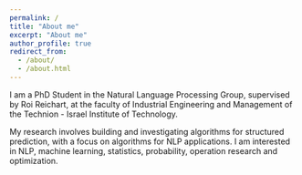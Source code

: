 ```yaml
---
permalink: /
title: "About me"
excerpt: "About me"
author_profile: true
redirect_from: 
  - /about/
  - /about.html
---
```


I am a PhD Student in the Natural Language Processing Group, supervised by Roi Reichart, at the faculty of Industrial Engineering and Management of the Technion - Israel Institute of Technology. 

My research involves building and investigating algorithms for structured prediction, with a focus on algorithms for NLP applications. I am interested in NLP, machine learning, statistics, probability, operation research and optimization.
